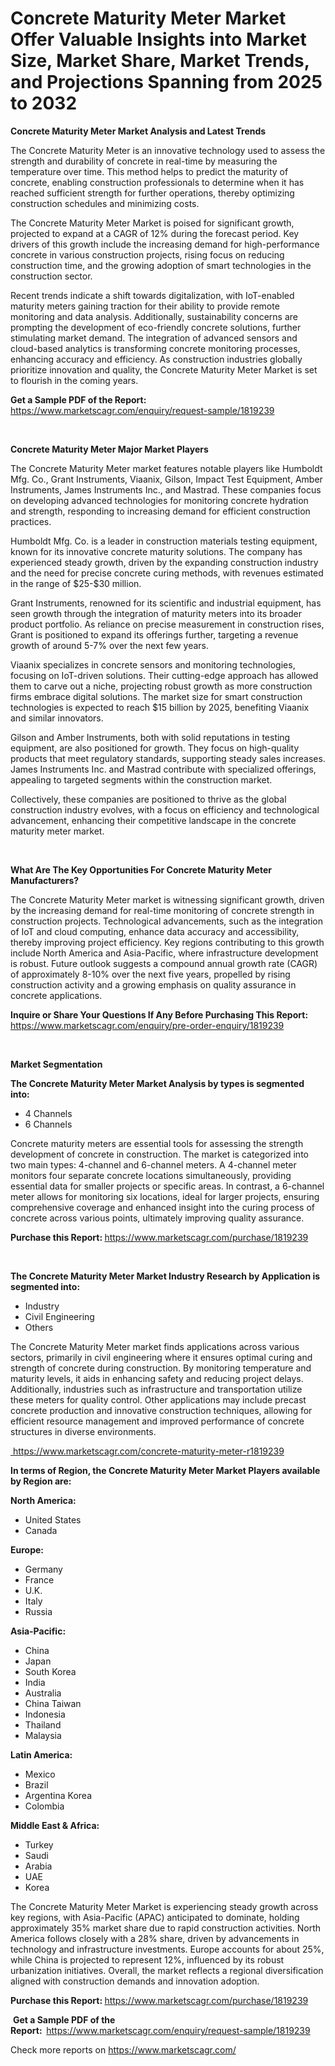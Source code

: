 <p><h1>Concrete Maturity Meter Market Offer Valuable Insights into Market Size, Market Share, Market Trends, and Projections Spanning from 2025 to 2032</h1></p><p><strong>Concrete Maturity Meter Market Analysis and Latest Trends</strong></p>
<p><p>The Concrete Maturity Meter is an innovative technology used to assess the strength and durability of concrete in real-time by measuring the temperature over time. This method helps to predict the maturity of concrete, enabling construction professionals to determine when it has reached sufficient strength for further operations, thereby optimizing construction schedules and minimizing costs.</p><p>The Concrete Maturity Meter Market is poised for significant growth, projected to expand at a CAGR of 12% during the forecast period. Key drivers of this growth include the increasing demand for high-performance concrete in various construction projects, rising focus on reducing construction time, and the growing adoption of smart technologies in the construction sector. </p><p>Recent trends indicate a shift towards digitalization, with IoT-enabled maturity meters gaining traction for their ability to provide remote monitoring and data analysis. Additionally, sustainability concerns are prompting the development of eco-friendly concrete solutions, further stimulating market demand. The integration of advanced sensors and cloud-based analytics is transforming concrete monitoring processes, enhancing accuracy and efficiency. As construction industries globally prioritize innovation and quality, the Concrete Maturity Meter Market is set to flourish in the coming years.</p></p>
<p><strong>Get a Sample PDF of the Report:&nbsp;</strong> <a href="https://www.marketscagr.com/enquiry/request-sample/1819239?utm_campaign=2041&utm_medium=2&utm_source=Github&utm_content=ia&utm_term=18022025&utm_id=concrete-maturity-meter">https://www.marketscagr.com/enquiry/request-sample/1819239</a></p>
<p>&nbsp;</p>
<p><strong>Concrete Maturity Meter Major Market Players</strong></p>
<p><p>The Concrete Maturity Meter market features notable players like Humboldt Mfg. Co., Grant Instruments, Viaanix, Gilson, Impact Test Equipment, Amber Instruments, James Instruments Inc., and Mastrad. These companies focus on developing advanced technologies for monitoring concrete hydration and strength, responding to increasing demand for efficient construction practices.</p><p>Humboldt Mfg. Co. is a leader in construction materials testing equipment, known for its innovative concrete maturity solutions. The company has experienced steady growth, driven by the expanding construction industry and the need for precise concrete curing methods, with revenues estimated in the range of $25-$30 million.</p><p>Grant Instruments, renowned for its scientific and industrial equipment, has seen growth through the integration of maturity meters into its broader product portfolio. As reliance on precise measurement in construction rises, Grant is positioned to expand its offerings further, targeting a revenue growth of around 5-7% over the next few years.</p><p>Viaanix specializes in concrete sensors and monitoring technologies, focusing on IoT-driven solutions. Their cutting-edge approach has allowed them to carve out a niche, projecting robust growth as more construction firms embrace digital solutions. The market size for smart construction technologies is expected to reach $15 billion by 2025, benefiting Viaanix and similar innovators.</p><p>Gilson and Amber Instruments, both with solid reputations in testing equipment, are also positioned for growth. They focus on high-quality products that meet regulatory standards, supporting steady sales increases. James Instruments Inc. and Mastrad contribute with specialized offerings, appealing to targeted segments within the construction market.</p><p>Collectively, these companies are positioned to thrive as the global construction industry evolves, with a focus on efficiency and technological advancement, enhancing their competitive landscape in the concrete maturity meter market.</p></p>
<p>&nbsp;</p>
<p><strong>What Are The Key Opportunities For Concrete Maturity Meter Manufacturers?</strong></p>
<p><p>The Concrete Maturity Meter market is witnessing significant growth, driven by the increasing demand for real-time monitoring of concrete strength in construction projects. Technological advancements, such as the integration of IoT and cloud computing, enhance data accuracy and accessibility, thereby improving project efficiency. Key regions contributing to this growth include North America and Asia-Pacific, where infrastructure development is robust. Future outlook suggests a compound annual growth rate (CAGR) of approximately 8-10% over the next five years, propelled by rising construction activity and a growing emphasis on quality assurance in concrete applications.</p></p>
<p><strong>Inquire or Share Your Questions If Any Before Purchasing This Report:</strong> <a href="https://www.marketscagr.com/enquiry/pre-order-enquiry/1819239?utm_campaign=2041&utm_medium=2&utm_source=Github&utm_content=ia&utm_term=18022025&utm_id=concrete-maturity-meter">https://www.marketscagr.com/enquiry/pre-order-enquiry/1819239</a></p>
<p>&nbsp;</p>
<p><strong>Market Segmentation</strong></p>
<p><strong>The Concrete Maturity Meter Market Analysis by types is segmented into:</strong></p>
<p><ul><li>4 Channels</li><li>6 Channels</li></ul></p>
<p><p>Concrete maturity meters are essential tools for assessing the strength development of concrete in construction. The market is categorized into two main types: 4-channel and 6-channel meters. A 4-channel meter monitors four separate concrete locations simultaneously, providing essential data for smaller projects or specific areas. In contrast, a 6-channel meter allows for monitoring six locations, ideal for larger projects, ensuring comprehensive coverage and enhanced insight into the curing process of concrete across various points, ultimately improving quality assurance.</p></p>
<p><strong>Purchase this Report:&nbsp;</strong><a href="https://www.marketscagr.com/purchase/1819239?utm_campaign=2041&utm_medium=2&utm_source=Github&utm_content=ia&utm_term=18022025&utm_id=concrete-maturity-meter">https://www.marketscagr.com/purchase/1819239</a></p>
<p>&nbsp;</p>
<p><strong>The Concrete Maturity Meter Market Industry Research by Application is segmented into:</strong></p>
<p><ul><li>Industry</li><li>Civil Engineering</li><li>Others</li></ul></p>
<p><p>The Concrete Maturity Meter market finds applications across various sectors, primarily in civil engineering where it ensures optimal curing and strength of concrete during construction. By monitoring temperature and maturity levels, it aids in enhancing safety and reducing project delays. Additionally, industries such as infrastructure and transportation utilize these meters for quality control. Other applications may include precast concrete production and innovative construction techniques, allowing for efficient resource management and improved performance of concrete structures in diverse environments.</p></p>
<p><a href="https://www.marketscagr.com/concrete-maturity-meter-r1819239?utm_campaign=2041&utm_medium=2&utm_source=Github&utm_content=ia&utm_term=18022025&utm_id=concrete-maturity-meter">&nbsp;https://www.marketscagr.com/concrete-maturity-meter-r1819239</a></p>
<p><strong>In terms of Region, the Concrete Maturity Meter Market Players available by Region are:</strong></p>
<p>
    <p> <strong> North America: </strong>
        <ul>
            <li>United States</li>
            <li>Canada</li>
        </ul>
        </p> 
    <p> <strong> Europe: </strong>
        <ul>
            <li>Germany</li>
            <li>France</li>
            <li>U.K.</li>
            <li>Italy</li>
            <li>Russia</li>
        </ul>
        </p> 
    <p> <strong> Asia-Pacific: </strong>
        <ul>
            <li>China</li>
            <li>Japan</li>
            <li>South Korea</li>
            <li>India</li>
            <li>Australia</li>
            <li>China Taiwan</li>
            <li>Indonesia</li>
            <li>Thailand</li>
            <li>Malaysia</li>
        </ul>
        </p> 
    <p> <strong> Latin America: </strong>
        <ul>
            <li>Mexico</li>
            <li>Brazil</li>
            <li>Argentina Korea</li>
            <li>Colombia</li>
        </ul>
        </p> 
    <p> <strong> Middle East & Africa: </strong>
        <ul>
            <li>Turkey</li>
            <li>Saudi</li>
            <li>Arabia</li>
            <li>UAE</li>
            <li>Korea</li>
        </ul>
    </p>
    </p>
<p><p>The Concrete Maturity Meter Market is experiencing steady growth across key regions, with Asia-Pacific (APAC) anticipated to dominate, holding approximately 35% market share due to rapid construction activities. North America follows closely with a 28% share, driven by advancements in technology and infrastructure investments. Europe accounts for about 25%, while China is projected to represent 12%, influenced by its robust urbanization initiatives. Overall, the market reflects a regional diversification aligned with construction demands and innovation adoption.</p></p>
<p><strong>Purchase this Report: </strong><a href="https://www.marketscagr.com/purchase/1819239?utm_campaign=2041&utm_medium=2&utm_source=Github&utm_content=ia&utm_term=18022025&utm_id=concrete-maturity-meter">https://www.marketscagr.com/purchase/1819239</a></p>
<p>&nbsp;<strong>Get a Sample PDF of the Report:&nbsp;&nbsp;</strong><a href="https://www.marketscagr.com/enquiry/request-sample/1819239?utm_campaign=2041&utm_medium=2&utm_source=Github&utm_content=ia&utm_term=18022025&utm_id=concrete-maturity-meter">https://www.marketscagr.com/enquiry/request-sample/1819239</a></p>
<p><strong></strong></p>
<p>Check more reports on <a href="https://www.marketscagr.com/?utm_campaign=2041&utm_medium=2&utm_source=Github&utm_content=ia&utm_term=18022025&utm_id=concrete-maturity-meter">https://www.marketscagr.com/</a></p>